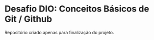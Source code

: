 # Desafio DIO: Conceitos Básicos de Git / Github

Repositório criado apenas para finalização do projeto.
